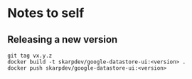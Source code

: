 # Notes to self

## Releasing a new version

```
git tag vx.y.z
docker build -t skarpdev/google-datastore-ui:<version> .
docker push skarpdev/google-datastore-ui:<version>
```
